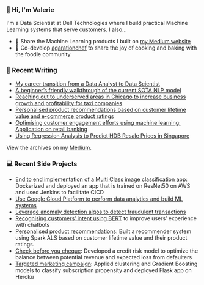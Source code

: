 ### 👋 Hi, I'm Valerie 

I'm a Data Scientist at Dell Technologies where I build practical Machine Learning systems that serve customers. I also...

- 📝 Share the Machine Learning products I built on [my Medium website](medium.com/@valeriemlimyh)
- 📝 Co-develop [agarationchef](https://www.agarationchef.com/) to share the joy of cooking and baking with the foodie community


### 📝 Recent Writing
- [My career transition from a Data Analyst to Data Scientist](https://towardsdatascience.com/my-career-transition-from-a-data-analyst-to-data-scientist-12f79931d2fc)
- [A beginner’s friendly walkthrough of the current SOTA NLP model](https://medium.com/analytics-vidhya/to-be-rt-or-not-to-be-rt-7b7b1f008d37)
- [Reaching out to underserved areas in Chicago to increase business growth and profitability for taxi companies](https://medium.com/@valerielimyh/reaching-out-to-underserved-areas-in-chicago-to-increase-business-growth-and-profitability-for-4a0ca761995d)
- [Personalised product recommendations based on customer lifetime value and e-commerce product ratings](https://medium.com/analytics-vidhya/personalised-recommendations-based-on-customer-segmentation-and-e-commerce-product-ratings-6465b8877815)
- [Optimising customer engagement efforts using machine learning: Application on retail banking](https://medium.com/@valerielimyh/optimising-customer-engagement-efforts-using-machine-learning-application-on-retail-banking-a4e8a30cee1c)
- [Using Regression Analysis to Predict HDB Resale Prices in Singapore](https://medium.com/@valerielimyh/is-this-house-worthy-to-be-your-home-a19d27e8aeaa)

View the archives on my [Medium](medium.com/@valeriemlimyh).

### 💻 Recent Side Projects
- [End to end implementation of a Multi Class image classification app](https://github.com/valerielimyh/ml_deploy_aws): Dockerized and deployed an app that is trained on ResNet50 on AWS and used Jenkins to facilitate CICD 
- [Use Google Cloud Platform to perform data analytics and build ML systems](https://github.com/valerielimyh/qwiklab)
- [Leverage anomaly detection algos to detect fraudulent transactions](https://github.com/valerielimyh/Anomaly_detection)
- [Recognising customers’ intent using BERT](https://github.com/valerielimyh/Intent_Recognition_using_BERT) to improve users’ experience with chatbots
- [Personalised product recommendations](https://github.com/valerielimyh/Customer_segmentation_and_personalised_recommendation): Built a recommender system using Spark ALS based on customer lifetime value and their product ratings.
- [Check before you cheque](https://github.com/valerielimyh/Managing_credit_risk): Developed a credit risk model to optimize the balance between potential revenue and expected loss from defaulters
- [Targeted marketing campaign](https://github.com/valerielimyh/Targeted-marketing-campaign/): Applied clustering and Gradient Boosting models to classify subscription propensity and deployed Flask app on Heroku 
